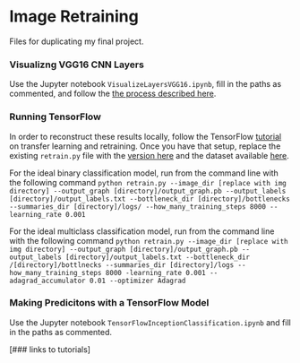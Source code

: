 # Image Retraining

Files for duplicating my final project.

### Visualizng VGG16 CNN Layers
Use the Jupyter notebook `VisualizeLayersVGG16.ipynb`, fill in the paths as commented, and follow the [the process described here](https://blog.keras.io/how-convolutional-neural-networks-see-the-world.html).

### Running TensorFlow
In order to reconstruct these results locally, follow the TensorFlow [tutorial](https://www.tensorflow.org/versions/master/how_tos/image_retraining/index.html) on transfer learning and retraining.  Once you have that setup, replace the existing `retrain.py` file with the [version here](https://github.com/chriskaschner/Udacity_ML_Nanodegree/tree/master/Project%205%20-%20Brand%20Recognition/image_retraining) and the dataset available [here](https://dl.dropboxusercontent.com/u/969119/DatasetForMLN.zip).

For the ideal binary classification model, run from the command line with the following command
`python retrain.py --image_dir [replace with img directory] --output_graph [directory]/output_graph.pb --output_labels [directory]/output_labels.txt --bottleneck_dir [directory]/bottlenecks --summaries_dir [directory]/logs/ --how_many_training_steps 8000 --learning_rate 0.001`

For the ideal multiclass classification model, run from the command line with the following command
`python retrain.py --image_dir [replace with img directory] --output_graph [directory]/output_graph.pb --output_labels [directory]/output_labels.txt --bottleneck_dir /[directory]/bottlnecks --summaries_dir [directory]/logs --how_many_training_steps 8000 -learning_rate 0.001 --adagrad_accumulator 0.01 --optimizer Adagrad`


### Making Predicitons with a TensorFlow Model
Use the Jupyter notebook `TensorFlowInceptionClassification.ipynb` and fill in the paths as commented.

[### links to tutorials]
